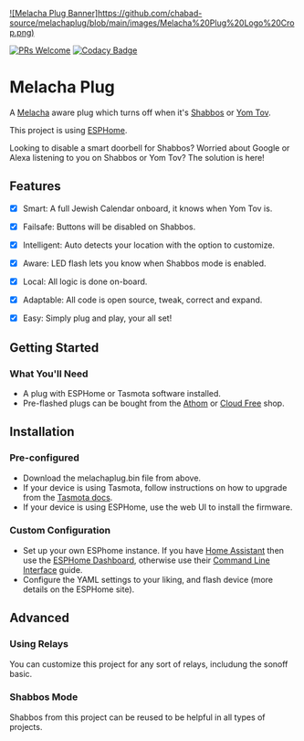 

[![Melacha Plug Banner]https://github.com/chabad-source/melachaplug/blob/main/images/Melacha%20Plug%20Logo%20Crop.png)](https://github.com/chabad-source/melachaplug)

[![PRs Welcome](https://img.shields.io/badge/PRs-welcome-brightgreen.svg?style=flat-square)](http://makeapullrequest.com)
[![Codacy Badge](https://app.codacy.com/project/badge/Grade/44ce7dbbfb1e4dc1a7779f07bdd019fb)](https://www.codacy.com/gh/RebbePod/melacha_plug/dashboard?utm_source=github.com&amp;utm_medium=referral&amp;utm_content=RebbePod/melacha_plug&amp;utm_campaign=Badge_Grade)


# Melacha Plug
A [Melacha](https://www.chabad.org/95906/) aware plug which turns off when it's [Shabbos](https://www.chabad.org/633659/) or [Yom Tov](https://www.chabad.org/708510/).

This project is using [ESPHome](https://esphome.io/).


Looking to disable a smart doorbell for Shabbos?
Worried about Google or Alexa listening to you on Shabbos or Yom Tov?
The solution is here!


## Features
- [x] Smart: A full Jewish Calendar onboard, it knows when Yom Tov is. 
- [x] Failsafe: Buttons will be disabled on Shabbos. 
- [x] Intelligent: Auto detects your location with the option to customize. 
- [x] Aware: LED flash lets you know when Shabbos mode is enabled.
- [x] Local: All logic is done on-board.
- [x] Adaptable: All code is open source, tweak, correct and expand.
- [x] Easy: Simply plug and play, your all set!



## Getting Started

### What You'll Need
- A plug with ESPHome or Tasmota software installed.
- Pre-flashed plugs can be bought from the [Athom](https://www.athom.tech/) or [Cloud Free](https://cloudfree.shop/) shop.



## Installation

### Pre-configured
- Download the melachaplug.bin file from above.
- If your device is using Tasmota, follow instructions on how to upgrade from the [Tasmota docs](https://tasmota.github.io/docs/Upgrading/#upgrade-using-webui).
- If your device is using ESPHome, use the web UI to install the firmware.


### Custom Configuration
- Set up your own ESPhome instance. If you have [Home Assistant](https://www.home-assistant.io/) then use the [ESPHome Dashboard](https://esphome.io/guides/getting_started_hassio.html), otherwise use their [Command Line Interface](https://esphome.io/guides/getting_started_command_line.html) guide.
- Configure the YAML settings to your liking, and flash device (more details on the ESPHome site).


## Advanced

### Using Relays

You can customize this project for any sort of relays, includung the sonoff basic. 

### Shabbos Mode

Shabbos from this project can be reused to be helpful in all types of projects.

